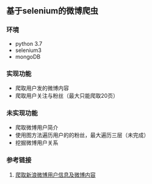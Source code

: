 ## 基于selenium的微博爬虫
### 环境
- python 3.7
- selenium3
- mongoDB
### 实现功能
- 爬取用户发的微博内容
- 爬取用户关注与粉丝（最大只能爬取20页）
### 未实现功能
- 爬取微博用户简介
- 使用图方法遍历用户的的粉丝，最大遍历三层（未完成）
- 挖掘微博用户关系

### 参考链接
1. [爬取新浪微博用户信息及微博内容](https://blog.csdn.net/Asher117/article/details/82793091)
